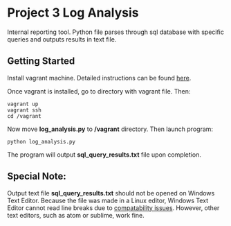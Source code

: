 # Project 3 Log Analysis
Internal reporting tool. Python file parses through sql database with specific queries and outputs results in text file.

## Getting Started
Install vagrant machine. Detailed instructions can be found [here](https://classroom.udacity.com/nanodegrees/nd004/parts/8d3e23e1-9ab6-47eb-b4f3-d5dc7ef27bf0/modules/bc51d967-cb21-46f4-90ea-caf73439dc59/lessons/5475ecd6-cfdb-4418-85a2-f2583074c08d/concepts/14c72fe3-e3fe-4959-9c4b-467cf5b7c3a0).

Once vagrant is installed, go to directory with vagrant file. Then:

```
vagrant up
vagrant ssh
cd /vagrant
```

Now move **log_analysis.py** to **/vagrant** directory. Then launch program:

```
python log_analysis.py
```
The program will output **sql_query_results.txt** file upon completion.

## Special Note:
Output text file **sql_query_results.txt** should not be opened on Windows Text Editor.
Because the file was made in a Linux editor, Windows Text Editor cannot read line breaks due to [compatability issues](https://askubuntu.com/questions/13224/when-creating-a-new-text-file-should-i-add-a-txt-extension-to-its-name).
However, other text editors, such as atom or sublime, work fine.